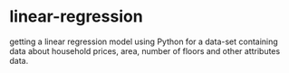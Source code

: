 # linear-regression

getting a linear regression model using Python for a data-set containing data about household prices, area, number of floors and other attributes data.
